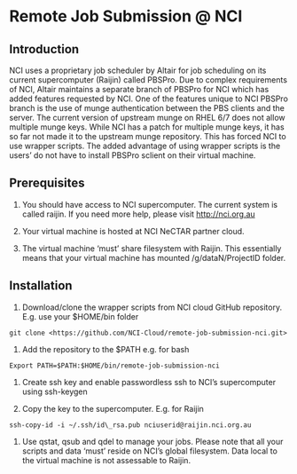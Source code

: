 # Remote Job Submission @ NCI

## Introduction

NCI uses a proprietary job scheduler by Altair for job scheduling on its current supercomputer (Raijin) called PBSPro. Due to complex requirements of NCI, Altair maintains a separate branch of PBSPro for NCI which has added features requested by NCI. One of the features unique to NCI PBSPro branch is the use of munge authentication between the PBS clients and the server. The current version of upstream munge on RHEL 6/7 does not allow multiple munge keys. While NCI has a patch for multiple munge keys, it has so far not made it to the upstream munge repository. This has forced NCI to use wrapper scripts. The added advantage of using wrapper scripts is the users’ do not have to install PBSPro sclient on their virtual machine.

## Prerequisites

1. You should have access to NCI supercomputer. The current system is called raijin. If you need more help, please visit <http://nci.org.au>

1. Your virtual machine is hosted at NCI NeCTAR partner cloud.

1. The virtual machine ‘must’ share filesystem with Raijin. This essentially means that your virtual machine has mounted /g/dataN/ProjectID folder.

## Installation

1. Download/clone the wrapper scripts from NCI cloud GitHub repository. E.g. use your $HOME/bin folder

  ```
  git clone <https://github.com/NCI-Cloud/remote-job-submission-nci.git>
  ```

1. Add the repository to the $PATH e.g. for bash

  ```
  Export PATH=$PATH:$HOME/bin/remote-job-submission-nci
  ```

1. Create ssh key and enable passwordless ssh to NCI’s supercomputer using ssh-keygen

1. Copy the key to the supercomputer. E.g. for Raijin

  ```
  ssh-copy-id -i ~/.ssh/id\_rsa.pub nciuserid@raijin.nci.org.au
  ```

1. Use qstat, qsub and qdel to manage your jobs. Please note that all your scripts and data ‘must’ reside on NCI’s global filesystem. Data local to the virtual machine is not assessable to Raijin.
